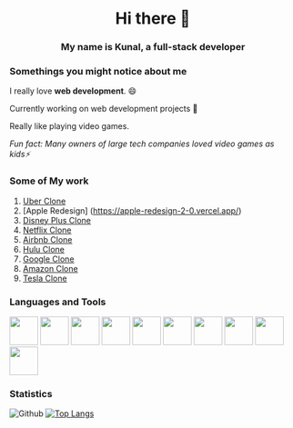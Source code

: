 <h1 align="center"> Hi there 👋 </h1>

<h3 align="center"> My name is Kunal, a full-stack developer</h3>


### Somethings you might notice about me

I really love **web development**. :smile:

Currently working on web development projects 🔭

Really like playing video games.

_Fun fact: Many owners of large tech companies loved video games as kids⚡_

### Some of My work
1. [Uber Clone](https://uber-clone-79djlngh5-kunaaal13.vercel.app/Login)
2. [Apple Redesign] (https://apple-redesign-2-0.vercel.app/)
2. [Disney Plus Clone](https://disney-plus-next.vercel.app/login)
3. [Netflix Clone](https://netflix-clone-kunni.vercel.app/login)
4. [Airbnb Clone](https://airbnb-2-0-44ro7m2a3-kunni.vercel.app/)
5. [Hulu Clone](https://hulu-clone-kunni.vercel.app/)
6. [Google Clone](https://google-clone-kunaaal-22bvakxgi-kunni.vercel.app/)
7. [Amazon Clone](https://amazon-clone-next-kunni.vercel.app/)
8. [Tesla Clone](https://tesla-clone-kunni.vercel.app/)
 


### Languages and Tools
<span>
  <img src="https://cdn.jsdelivr.net/gh/devicons/devicon/icons/java/java-original.svg" width="50" height="50">
  
  <img src="https://cdn.jsdelivr.net/gh/devicons/devicon/icons/javascript/javascript-plain.svg" width="50" height="50">
  
  <img src="https://cdn.jsdelivr.net/gh/devicons/devicon/icons/react/react-original.svg" width="50" height="50">
  
  <img src="https://cdn.jsdelivr.net/gh/devicons/devicon/icons/nextjs/nextjs-original.svg" width="50" height="50">
  
  <img src="https://cdn.jsdelivr.net/gh/devicons/devicon/icons/html5/html5-original.svg" width="50" height="50">
  
  <img src="https://cdn.jsdelivr.net/gh/devicons/devicon/icons/css3/css3-original.svg" width="50" height="50">
  
  <img src="https://cdn.jsdelivr.net/gh/devicons/devicon/icons/tailwindcss/tailwindcss-plain.svg" width="50" height="50">
  
  <img src="https://cdn.jsdelivr.net/gh/devicons/devicon/icons/bootstrap/bootstrap-original.svg" width="50" height="50">
  
  <img src="https://cdn.jsdelivr.net/gh/devicons/devicon/icons/python/python-original.svg" width="50" height="50">
  
  <img src="https://cdn.jsdelivr.net/gh/devicons/devicon/icons/git/git-original.svg" width="50" height="50">
</span>

### Statistics
![Github](https://github-readme-stats.vercel.app/api?username=kunaaal13&count_private=true&show_icons=true&include_all_commits=true&theme=radical)
[![Top Langs](https://github-readme-stats.vercel.app/api/top-langs/?username=kunaaal13&langs_count=8&layout=compact&theme=radical)](https://github.com/kunaaal13/github-readme-stats)
